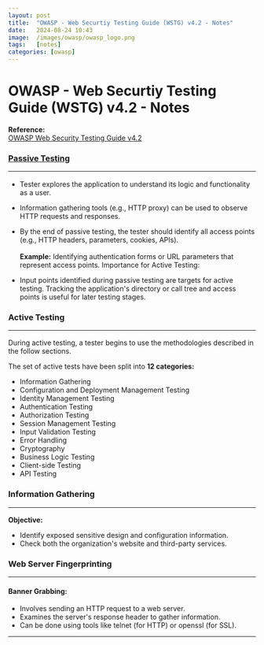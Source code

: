 ```yaml
---
layout: post
title:  "OWASP - Web Securtiy Testing Guide (WSTG) v4.2 - Notes"
date:   2024-08-24 10:43
image:  /images/owasp/owasp_logo.png
tags:   [notes]
categories: [owasp]
---
```


# OWASP - Web Securtiy Testing Guide (WSTG) v4.2 - Notes
>
<b>Reference:</b>
<br/>
<a href="https://owasp.org/www-project-web-security-testing-guide/v42/">OWASP Web Security Testing Guide v4.2</a>
<br/>

### [Passive Testing](https://owasp.org/www-project-web-security-testing-guide/v42/4-Web_Application_Security_Testing/01-Information_Gathering/README) <hr/>
 - Tester explores the application to understand its logic and functionality as a user.
 - Information gathering tools (e.g., HTTP proxy) can be used to observe HTTP requests and responses.
- By the end of passive testing, the tester should identify all access points (e.g., HTTP headers, parameters, cookies, APIs).
<br/><br/>
<b>Example:</b> Identifying authentication forms or URL parameters that represent access points.
Importance for Active Testing:

- Input points identified during passive testing are targets for active testing.
Tracking the application's directory or call tree and access points is useful for later testing stages.

### Active Testing <hr/>

During active testing, a tester begins to use the methodologies described in the follow sections.

The set of active tests have been split into <b>12 categories:</b>

- Information Gathering
- Configuration and Deployment Management Testing
- Identity Management Testing
- Authentication Testing
- Authorization Testing
- Session Management Testing
- Input Validation Testing
- Error Handling
- Cryptography
- Business Logic Testing
- Client-side Testing
- API Testing

### Information Gathering <hr/>
<b>Objective:</b> 
- Identify exposed sensitive design and configuration information.
- Check both the organization's website and third-party services.

### Web Server Fingerprinting <hr/>
#### Banner Grabbing:
- Involves sending an HTTP request to a web server.
- Examines the server's response header to gather information.
- Can be done using tools like telnet (for HTTP) or openssl (for SSL).
<hr/>